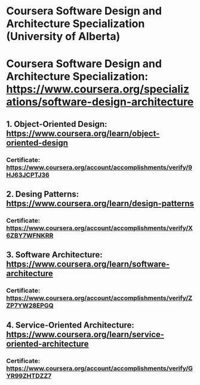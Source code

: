 # Coursera Software Design and Architecture Specialization (University of Alberta)


# Coursera Software Design and Architecture Specialization: https://www.coursera.org/specializations/software-design-architecture

## 1. Object-Oriented Design: https://www.coursera.org/learn/object-oriented-design

###    Certificate: https://www.coursera.org/account/accomplishments/verify/9HJ63JCPTJ36

## 2. Desing Patterns: https://www.coursera.org/learn/design-patterns

###    Certificate: https://www.coursera.org/account/accomplishments/verify/X6ZBY7WFNKRR
    
## 3. Software Architecture: https://www.coursera.org/learn/software-architecture

###    Certificate: https://www.coursera.org/account/accomplishments/verify/ZZP7YW28EPGQ
    
## 4. Service-Oriented Architecture: https://www.coursera.org/learn/service-oriented-architecture

###    Certificate: https://www.coursera.org/account/accomplishments/verify/GYR99ZHTDZZ7
